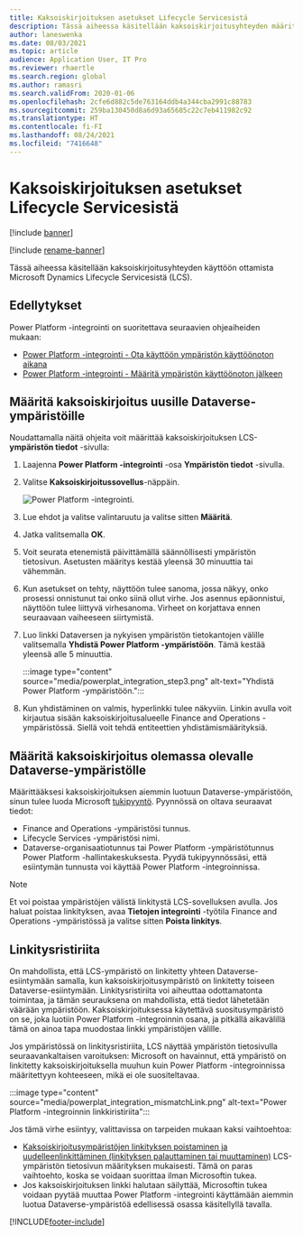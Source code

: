 ```yaml
---
title: Kaksoiskirjoituksen asetukset Lifecycle Servicesistä
description: Tässä aiheessa käsitellään kaksoiskirjoitusyhteyden määrittämistä Microsoft Dynamics Lifecycle Servicesistä (LCS).
author: laneswenka
ms.date: 08/03/2021
ms.topic: article
audience: Application User, IT Pro
ms.reviewer: rhaertle
ms.search.region: global
ms.author: ramasri
ms.search.validFrom: 2020-01-06
ms.openlocfilehash: 2cfe6d882c5de763164ddb4a344cba2991c88783
ms.sourcegitcommit: 259ba130450d8a6d93a65685c22c7eb411982c92
ms.translationtype: HT
ms.contentlocale: fi-FI
ms.lasthandoff: 08/24/2021
ms.locfileid: "7416648"
---
```

# <a name="dual-write-setup-from-lifecycle-services"></a>Kaksoiskirjoituksen asetukset Lifecycle Servicesistä

[!include [banner](../../includes/banner.md)]

[!include [rename-banner](~/includes/cc-data-platform-banner.md)]

Tässä aiheessa käsitellään kaksoiskirjoitusyhteyden käyttöön ottamista Microsoft Dynamics Lifecycle Servicesistä (LCS).

## <a name="prerequisites"></a>Edellytykset

Power Platform -integrointi on suoritettava seuraavien ohjeaiheiden mukaan:

+ [Power Platform -integrointi - Ota käyttöön ympäristön käyttöönoton aikana](../../power-platform/overview.md#enable-during-environment-deployment)
+ [Power Platform -integrointi - Määritä ympäristön käyttöönoton jälkeen](../../power-platform/overview.md#set-up-after-environment-deployment)

## <a name="set-up-dual-write-for-new-dataverse-environments"></a>Määritä kaksoiskirjoitus uusille Dataverse-ympäristöille

Noudattamalla näitä ohjeita voit määrittää kaksoiskirjoituksen LCS-**ympäristön tiedot** -sivulla:

1. Laajenna **Power Platform -integrointi** -osa **Ympäristön tiedot** -sivulla.

2. Valitse **Kaksoiskirjoitussovellus**-näppäin.

    ![Power Platform -integrointi.](media/powerplat_integration_step2.png)

3. Lue ehdot ja valitse valintaruutu ja valitse sitten **Määritä**.

4. Jatka valitsemalla **OK**.

5. Voit seurata etenemistä päivittämällä säännöllisesti ympäristön tietosivun. Asetusten määritys kestää yleensä 30 minuuttia tai vähemmän.  

6. Kun asetukset on tehty, näyttöön tulee sanoma, jossa näkyy, onko prosessi onnistunut tai onko siinä ollut virhe. Jos asennus epäonnistui, näyttöön tulee liittyvä virhesanoma. Virheet on korjattava ennen seuraavaan vaiheeseen siirtymistä.

7. Luo linkki Dataversen ja nykyisen ympäristön tietokantojen välille valitsemalla **Yhdistä Power Platform -ympäristöön**. Tämä kestää yleensä alle 5 minuuttia.

    :::image type="content" source="media/powerplat_integration_step3.png" alt-text="Yhdistä Power Platform -ympäristöön.":::

8. Kun yhdistäminen on valmis, hyperlinkki tulee näkyviin. Linkin avulla voit kirjautua sisään kaksoiskirjoitusalueelle Finance and Operations -ympäristössä. Siellä voit tehdä entiteettien yhdistämismäärityksiä.

## <a name="set-up-dual-write-for-an-existing-dataverse-environment"></a>Määritä kaksoiskirjoitus olemassa olevalle Dataverse-ympäristölle

Määrittääksesi kaksoiskirjoituksen aiemmin luotuun Dataverse-ympäristöön, sinun tulee luoda Microsoft [tukipyyntö](../../lifecycle-services/lcs-support.md). Pyynnössä on oltava seuraavat tiedot:

+ Finance and Operations -ympäristösi tunnus.
+ Lifecycle Services -ympäristösi nimi.
+ Dataverse-organisaatiotunnus tai Power Platform -ympäristötunnus Power Platform -hallintakeskuksesta. Pyydä tukipyynnössäsi, että esiintymän tunnusta voi käyttää Power Platform -integroinnissa.

> [!NOTE]
> Et voi poistaa ympäristöjen välistä linkitystä LCS-sovelluksen avulla. Jos haluat poistaa linkityksen, avaa **Tietojen integrointi** -työtila Finance and Operations -ympäristössä ja valitse sitten **Poista linkitys**.

## <a name="linking-mismatch"></a>Linkitysristiriita

On mahdollista, että LCS-ympäristö on linkitetty yhteen Dataverse-esiintymään samalla, kun kaksoiskirjoitusympäristö on linkitetty toiseen Dataverse-esiintymään. Linkitysristiriita voi aiheuttaa odottamatonta toimintaa, ja tämän seurauksena on mahdollista, että tiedot lähetetään väärään ympäristöön. Kaksoiskirjoituksessa käytettävä suositusympäristö on se, joka luotiin Power Platform -integroinnin osana, ja pitkällä aikavälillä tämä on ainoa tapa muodostaa linkki ympäristöjen välille.

Jos ympäristössä on linkitysristiriita, LCS näyttää ympäristön tietosivulla seuraavankaltaisen varoituksen: Microsoft on havainnut, että ympäristö on linkitetty kaksoiskirjoituksella muuhun kuin Power Platform -integroinnissa määritettyyn kohteeseen, mikä ei ole suositeltavaa.

:::image type="content" source="media/powerplat_integration_mismatchLink.png" alt-text="Power Platform -integroinnin linkkiristiriita":::

Jos tämä virhe esiintyy, valittavissa on tarpeiden mukaan kaksi vaihtoehtoa:

+ [Kaksoiskirjoitusympäristöjen linkityksen poistaminen ja uudelleenlinkittäminen (linkityksen palauttaminen tai muuttaminen)](relink-environments.md#scenario-reset-or-change-linking) LCS-ympäristön tietosivun määrityksen mukaisesti. Tämä on paras vaihtoehto, koska se voidaan suorittaa ilman Microsoftin tukea.  
+ Jos kaksoiskirjoituksen linkki halutaan säilyttää, Microsoftin tukea voidaan pyytää muuttaa Power Platform -integrointi käyttämään aiemmin luotua Dataverse-ympäristöä edellisessä osassa käsitellyllä tavalla.  

[!INCLUDE[footer-include](../../../../includes/footer-banner.md)]
